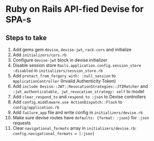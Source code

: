 # Ruby on Rails API-fied Devise for SPA-s

## Steps to take

1) Add gems gem `devise`, `devise-jwt`, `rack-cors` and initialize
2) Add `initializers/cors.rb`
3) Configure `devise-jwt` block in devise initializer
4) Disable session store `Rails.application.config.session_store :disabled` in `initializers/session_store.rb`
5) Add `protect_from_forgery with: :null_session` to `ApplicationController` (Invalid Authenticity Token)
6) Add `include Devise::JWT::RevocationStrategies::JTIMatcher` and `:jwt_authenticatable, jwt_revocation_strategy: self` to model
7) Add `clear_respond_to` and `respond_to :json` to Devise controllers
8) Add `config.middleware.use ActionDispatch::Flash` to `config/application.rb`
9) Add `failure_app` file and write config in `initializers/devise.rb`
10) Make sure devise routes have `defaults: {format: :json}` for `.json` requests
11) Clear `navigational_formats` array in `initializers/devise.rb`: `config.navigational_formats = [:json]`
